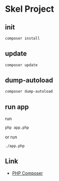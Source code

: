 

# Skel Project




## init

``` sh
composer install
```




## update

``` sh
composer update
```




## dump-autoload

``` sh
composer dump-autoload
```




## run app

run

``` sh
php app.php
```

or run

``` sh
./app.php
```



## Link

* [PHP Composer](https://getcomposer.org/)
